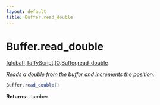 ```yaml
---
layout: default
title: Buffer.read_double
---
```


# Buffer.read_double

[\[global\]]({{site.baseurl}}/docs/).[TaffyScript]({{site.baseurl}}/docs/TaffyScript/).[IO]({{site.baseurl}}/docs/TaffyScript/IO/).[Buffer]({{site.baseurl}}/docs/TaffyScript/IO/Buffer/).[read_double]({{site.baseurl}}/docs/TaffyScript/IO/Buffer/read_double/)

_Reads a double from the buffer and increments the position._

```cs
Buffer.read_double()
```

**Returns:** number

